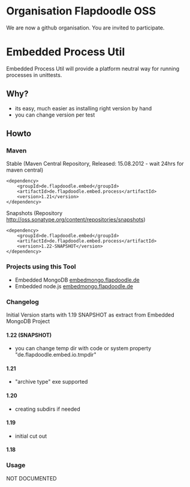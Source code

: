 # Organisation Flapdoodle OSS

We are now a github organisation. You are invited to participate.

# Embedded Process Util

Embedded Process Util will provide a platform neutral way for running processes in unittests.


## Why?

- its easy, much easier as installing right version by hand
- you can change version per test

## Howto

### Maven

Stable (Maven Central Repository, Released: 15.08.2012 - wait 24hrs for maven central)

	<dependency>
		<groupId>de.flapdoodle.embed</groupId>
		<artifactId>de.flapdoodle.embed.process</artifactId>
		<version>1.21</version>
	</dependency>

Snapshots (Repository http://oss.sonatype.org/content/repositories/snapshots)

	<dependency>
		<groupId>de.flapdoodle.embed</groupId>
		<artifactId>de.flapdoodle.embed.process</artifactId>
		<version>1.22-SNAPSHOT</version>
	</dependency>

### Projects using this Tool

- Embedded MongoDB [embedmongo.flapdoodle.de](https://github.com/flapdoodle-oss/embedmongo.flapdoodle.de)
- Embedded node.js [embedmongo.flapdoodle.de](https://github.com/flapdoodle-oss/de.flapdoodle.embed.nodejs)

### Changelog

Initial Version starts with 1.19 SNAPSHOT as extract from Embedded MongoDB Project

#### 1.22 (SNAPSHOT)

- you can change temp dir with code or system property "de.flapdoodle.embed.io.tmpdir"

#### 1.21

- "archive type" exe supported

#### 1.20

- creating subdirs if needed

#### 1.19

- initial cut out

#### 1.18

### Usage

 NOT DOCUMENTED


